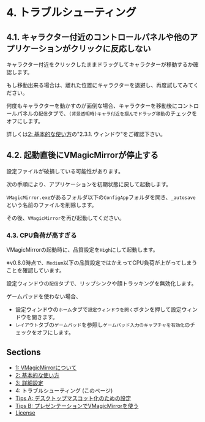 
# 4. トラブルシューティング

## 4.1. キャラクター付近のコントロールパネルや他のアプリケーションがクリックに反応しない

キャラクター付近をクリックしたままドラッグしてキャラクターが移動するか確認します。

もし移動出来る場合は、離れた位置にキャラクターを退避し、再度試してみてください。

何度もキャラクターを動かすのが面倒な場合、キャラクターを移動後にコントロールパネルの`配信`タブで、`(背景透明時)キャラ付近を掴んでドラッグ移動`のチェックをオフにします。

詳しくは[2: 基本的な使い方](./get_started.html)の"2.3.1. ウィンドウ"をご確認下さい。


## 4.2. 起動直後にVMagicMirrorが停止する

設定ファイルが破損している可能性があります。

次の手順により、アプリケーションを初期状態に戻して起動します。

`VMagicMirror.exe`があるフォルダ以下の`ConfigApp`フォルダを開き、`_autosave`という名前のファイルを削除します。

その後、`VMagicMirror`を再び起動してください。


### 4.3. CPU負荷が高すぎる

VMagicMirrorの起動時に、品質設定を`High`にして起動します。

※v0.8.0時点で、`Medium`以下の品質設定ではかえってCPU負荷が上がってしまうことを確認しています。

設定ウィンドウの`配信`タブで、リップシンクや顔トラッキングを無効化します。

ゲームパッドを使わない場合、

* 設定ウィンドウの`ホーム`タブで`設定ウィンドウを開く`ボタンを押して設定ウィンドウを開きます。
* `レイアウト`タブの`ゲームパッド`を参照し`ゲームパッド入力のキャプチャを有効化`のチェックをオフにします。


## Sections

* [1: VMagicMirrorについて](./index.html)
* [2: 基本的な使い方](./get_started.html)
* [3: 詳細設定](./about_settings.html)
* 4: トラブルシューティング (このページ)
* [Tips A: デスクトップマスコット化のための設定](./tips_desktop_mascot.html)
* [Tips B: プレゼンテーションでVMagicMirrorを使う](./tips_presentation.html)
* [License](./license.html)

